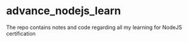 # advance_nodejs_learn
The repo contains notes and code regarding all my learning for NodeJS certification
